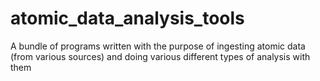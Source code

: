 # atomic_data_analysis_tools
A bundle of programs written with the purpose of ingesting atomic data (from various sources) and doing various different types of analysis with them
